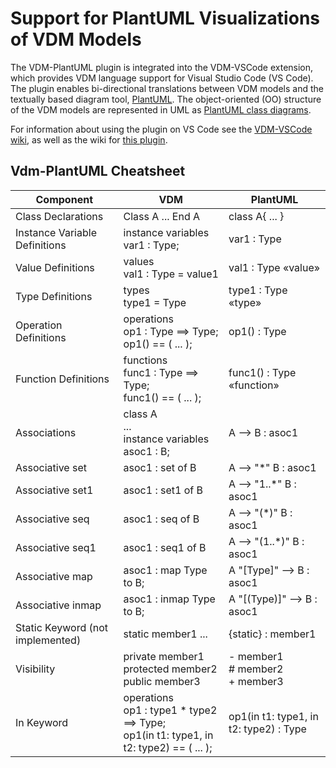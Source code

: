 # Support for PlantUML Visualizations of VDM Models 
The VDM-PlantUML plugin is integrated into the VDM-VSCode extension, which provides VDM language support for Visual Studio Code (VS Code). 
The plugin enables bi-directional translations between VDM models and the textually based diagram tool, [PlantUML](https://plantuml.com/). 
The object-oriented (OO) structure of the VDM models are represented in UML as [PlantUML class diagrams](https://plantuml.com/class-diagram).

For information about using the plugin on VS Code see the [VDM-VSCode wiki](https://github.com/overturetool/vdm-vscode/wiki/Translation#Translate-to-UML), as well as the wiki for [this plugin](https://github.com/jolnd/vdm-plantuml-plugin/wiki).

## Vdm-PlantUML Cheatsheet 

| Component | VDM | PlantUML |
| ----------- | ----------- | ----------- |
| Class Declarations| Class A ... End A | class A{ ... } |
| Instance Variable Definitions| instance variables <br /> var1 : Type; | var1 : Type |
| Value Definitions| values <br /> val1 : Type = value1 | val1 : Type «value» |
| Type Definitions| types <br /> type1 = Type | type1 : Type «type»  |
| Operation Definitions| operations <br /> op1 : Type ==> Type; <br /> op1() == ( ... ); | op1() : Type |
| Function Definitions| functions <br /> func1 : Type ==> Type; <br /> func1() == ( ... ); | func1() : Type «function» |
| Associations | class A <br /> ... <br /> instance variables <br /> asoc1 : B;| A --> B : asoc1 |
| Associative set | asoc1 : set of B | A --> "*" B : asoc1 |
| Associative set1 | asoc1 : set1 of B | A --> "1..*" B : asoc1 | 
| Associative seq | asoc1 : seq of B | A --> "(*)" B : asoc1 |
| Associative seq1 | asoc1 : seq1 of B | A --> "(1..*)" B : asoc1 |
| Associative map | asoc1 : map Type to B; | A "[Type]" --> B : asoc1 |
| Associative inmap | asoc1 : inmap Type to B; | A "[(Type)]" --> B : asoc1 |
| Static Keyword (not implemented) | static member1 ... | {static} : member1 |
| Visibility | private member1 <br /> protected member2 <br /> public member3 | - member1 <br /> # member2 <br /> + member3 |
| In Keyword| operations <br /> op1 : type1 * type2 ==> Type; <br /> op1(in t1: type1, in t2: type2) == ( ... ); | op1(in t1: type1, in t2: type2) : Type |
